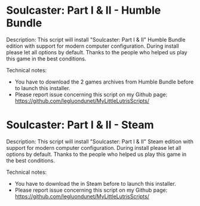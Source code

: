 # Soulcaster: Part I & II - Humble Bundle

Description:
This script will install "Soulcaster: Part I & II" Humble Bundle edition with support for modern computer configuration.
During install please let all options by default.
Thanks to the people who helped us play this game in the best conditions.

Technical notes:
- You have to download the 2 games archives from Humble Bundle before to launch this installer.
- Please report issue concerning this script on my Github page:
https://github.com/legluondunet/MyLittleLutrisScripts/

# Soulcaster: Part I & II - Steam

Description:
This script will install "Soulcaster: Part I & II" Steam edition with support for modern computer configuration.
During install please let all options by default.
Thanks to the people who helped us play this game in the best conditions.

Technical notes:
- You have to download the in Steam before to launch this installer.
- Please report issue concerning this script on my Github page:
https://github.com/legluondunet/MyLittleLutrisScripts/
